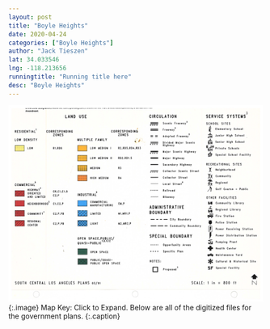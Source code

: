 ```yaml
---
layout: post
title: "Boyle Heights"
date: 2020-04-24
categories: ["Boyle Heights"]
author: "Jack Tieszen"
lat: 34.033546
lng: -118.213656
runningtitle: "Running title here"
desc: "Boyle Heights"
---
```


![Key](images/Key.jpg)
   {:.image}
Map Key: Click to Expand.
Below are all of the digitized files for the government plans.
   {:.caption}   



 
